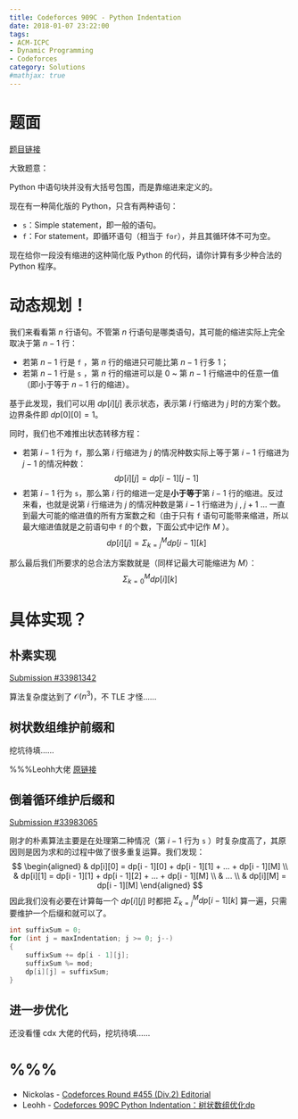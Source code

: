 ```yaml
---
title: Codeforces 909C - Python Indentation
date: 2018-01-07 23:22:00
tags: 
- ACM-ICPC
- Dynamic Programming
- Codeforces
category: Solutions
#mathjax: true
---
```


# 题面

[题目链接](http://codeforces.com/contest/909/problem/C)

大致题意：

Python 中语句块并没有大括号包围，而是靠缩进来定义的。

现在有一种简化版的 Python，只含有两种语句：

-   `s`：Simple statement，即一般的语句。
-   `f`：For statement，即循环语句（相当于 `for`），并且其循环体不可为空。

现在给你一段没有缩进的这种简化版 Python 的代码，请你计算有多少种合法的 Python 程序。

# 动态规划！

我们来看看第 $n$ 行语句。不管第 $n$ 行语句是哪类语句，其可能的缩进实际上完全取决于第 $n - 1$ 行：

-   若第 $n - 1$ 行是 `f` ，第 $n$ 行的缩进只可能比第 $n - 1$ 行多 1；
-   若第 $n - 1$ 行是 `s` ，第 $n$ 行的缩进可以是 0 ~ 第 $n - 1$ 行缩进中的任意一值（即小于等于 $n - 1$ 行的缩进）。

基于此发现，我们可以用 $dp[i][j]$ 表示状态，表示第 $i$ 行缩进为 $j$ 时的方案个数。边界条件即 $dp[0][0] = 1$。

同时，我们也不难推出状态转移方程：

-   若第 $i  - 1$ 行为 `f`，那么第 $i$ 行缩进为 $j$ 的情况种数实际上等于第 $i - 1$ 行缩进为 $j - 1$ 的情况种数：
    $$
    dp[i][j] = dp[i - 1][j - 1]
    $$
-   若第 $i - 1$ 行为 `s`，那么第 $i$ 行的缩进一定是**小于等于**第 $i - 1$ 行的缩进。反过来看，也就是说第 $i$ 行缩进为 $j$ 的情况种数是第 $i - 1$ 行缩进为 $j$ , $j + 1$ ... 一直到最大可能的缩进值的所有方案数之和（由于只有 `f` 语句可能带来缩进，所以最大缩进值就是之前语句中 `f` 的个数，下面公式中记作 $M$ ）。
    $$
    dp[i][j] = \Sigma_{k = j}^{M} dp[i - 1][k]
    $$


那么最后我们所要求的总合法方案数就是（同样记最大可能缩进为 $M$）：
$$
\Sigma_{k = 0}^{M} dp[i][k]
$$


# 具体实现？

## 朴素实现

[Submission #33981342](http://codeforces.com/contest/909/submission/33981342)

算法复杂度达到了 $\mathcal{O}(n^3)$，不 TLE 才怪……

## 树状数组维护前缀和

挖坑待填……

%%%Leohh大佬 [原链接](http://www.cnblogs.com/Leohh/p/8135525.html)

## 倒着循环维护后缀和

[Submission #33983065](http://codeforces.com/contest/909/submission/33983065)

刚才的朴素算法主要是在处理第二种情况（第 $i - 1$ 行为 `s` ）时复杂度高了，其原因则是因为求和的过程中做了很多重复运算。我们发现：
$$
\begin{aligned}
& dp[i][0] = dp[i - 1][0] + dp[i - 1][1] + ... + dp[i - 1][M] \\
& dp[i][1] = dp[i - 1][1] + dp[i - 1][2] + ... + dp[i - 1][M] \\
& ... \\
& dp[i][M] = dp[i - 1][M]
\end{aligned}
$$
因此我们没有必要在计算每一个 $dp[i][j]$ 时都把 $\Sigma_{k = j}^{M} dp[i - 1][k]$ 算一遍，只需要维护一个后缀和就可以了。

```cpp
int suffixSum = 0;
for (int j = maxIndentation; j >= 0; j--)
{
    suffixSum += dp[i - 1][j];
    suffixSum %= mod;
    dp[i][j] = suffixSum;
}
```

## 进一步优化

还没看懂 cdx 大佬的代码，挖坑待填……



# %%%

-   Nickolas - [Codeforces Round #455 (Div.2) Editorial](http://codeforces.com/blog/entry/56666)
-   Leohh - [Codeforces 909C Python Indentation：树状数组优化dp](http://www.cnblogs.com/Leohh/p/8135525.html)